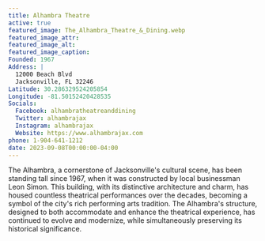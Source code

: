 ```yaml
---
title: Alhambra Theatre
active: true
featured_image: The_Alhambra_Theatre_&_Dining.webp
featured_image_attr:
featured_image_alt:
featured_image_caption:
Founded: 1967
Address: |
  12000 Beach Blvd
  Jacksonville, FL 32246
Latitude: 30.286329524205854
Longitude: -81.50152420428535
Socials:
  Facebook: alhambratheatreanddining
  Twitter: alhambrajax
  Instagram: alhambrajax
  Website: https://www.alhambrajax.com
phone: 1-904-641-1212
date: 2023-09-08T00:00:00-04:00
---
```

The Alhambra, a cornerstone of Jacksonville's cultural scene, has been standing tall since 1967, when it was constructed by local businessman Leon Simon. This building, with its distinctive architecture and charm, has housed countless theatrical performances over the decades, becoming a symbol of the city's rich performing arts tradition. The Alhambra's structure, designed to both accommodate and enhance the theatrical experience, has continued to evolve and modernize, while simultaneously preserving its historical significance.